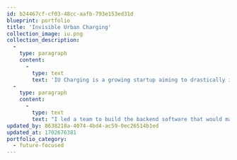 ```yaml
---
id: b24467cf-cf03-48cc-aafb-793e153ed31d
blueprint: portfolio
title: 'Invisible Urban Charging'
collection_image: iu.png
collection_description:
  -
    type: paragraph
    content:
      -
        type: text
        text: 'IU Charging is a growing startup aiming to drastically increase the availability of electric vehicle chargers throughout the US.'
  -
    type: paragraph
    content:
      -
        type: text
        text: "I led a team to build the backend software that would manage, connect to, and utilise all these new chargers. This includes APIs to communicate with the user app, admin management software to control the sites and charging stations. In particular, based on existing charging protocols, I built the middleware that would control the charging devices directly and get people's cars back on the road."
updated_by: 8638218a-4074-4bd4-ac59-0ec26514b1ed
updated_at: 1702676381
portfolio_category:
  - future-focused
---
```


